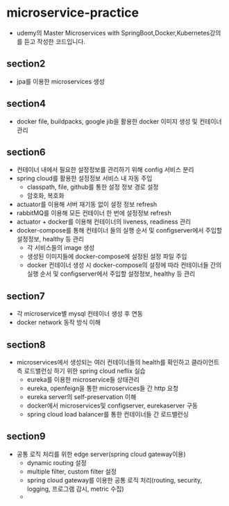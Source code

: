 # microservice-practice
* udemy의 Master Microservices with SpringBoot,Docker,Kubernetes강의를 듣고 작성한 코드입니다.

## section2
* jpa를 이용한 microservices 생성

## section4
* docker file, buildpacks, google jib을 활용한 docker 이미지 생성 및 컨테이너 관리

## section6
* 컨테이너 내에서 필요한 설정정보를 관리하기 위해 config 서비스 분리
* spring cloud를 활용한 설정정보 서비스 내 자동 주입
  - classpath, file, github를 통한 설정 정보 경로 설정
  - 암호화, 복호화
* actuator를 이용해 서버 재기동 없이 설정 정보 refresh
* rabbitMQ를 이용해 모든 컨테이너 한 번에 설정정보 refresh
* actuator + docker를 이용해 컨테이너의 liveness, readiness 관리
* docker-compose를 통해 컨테이너 들의 실행 순서 및 configserver에서 주입할 설정정보, healthy 등 관리
  - 각 서비스들의 image 생성
  - 생성된 이미지들에 docker-compose에 설정된 설정 파일 주입
  - docker 컨테이너 생성 시 docker-compose의 설정에 따라 컨테이너들 간의 실행 순서 및 configserver에서 주입할 설정정보, healthy 등 관리
  
## section7
* 각 microservice별 mysql 컨테이너 생성 후 연동
* docker network 동작 방식 이해

## section8
* microservices에서 생성되는 여러 컨테이너들의 health를 확인하고 클라이언트 측 로드밸런싱 하기 위한 spring cloud neflix 실습
  - eureka를 이용한 microservice들 상태관리
  - eureka, openfeign을 통한 microservices들 간 http 요청
  - eureka server의 self-preservation 이해
  - docker에서 microservices및 configserver, eurekaserver 구동
  - spring cloud load balancer를 통한 컨테이너들 간 로드밸런싱
 
## section9
* 공통 로직 처리를 위한 edge server(spring cloud gateway이용)
  - dynamic routing 설정
  - multiple filter, custom filter 설정
  - spring cloud gateway를 이용한 공통 로직 처리(routing, security, logging, 프로그램 감시, metric 수집)
  - 
